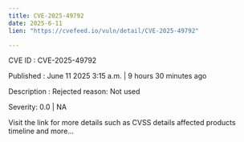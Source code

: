 ```yaml
---
title: CVE-2025-49792
date: 2025-6-11
lien: "https://cvefeed.io/vuln/detail/CVE-2025-49792"

---
```


CVE ID : CVE-2025-49792

Published :  June 11
2025
3:15 a.m. | 9 hours
30 minutes ago

Description : Rejected reason: Not used

Severity: 0.0 | NA

Visit the link for more details
such as CVSS details
affected products
timeline
and more...
